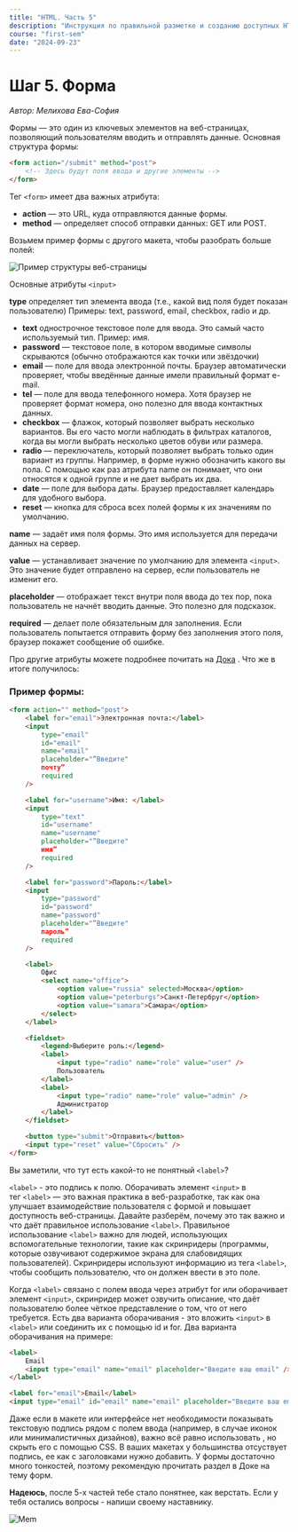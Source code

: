 ```yaml
---
title: "HTML. Часть 5"
description: "Инструкция по правильной разметке и созданию доступных HTML-форм на сайте."
course: "first-sem"
date: "2024-09-23"
---
```


# Шаг 5. Форма

_Автор: Мелихова Ева-София_

Формы — это один из ключевых элементов на веб-страницах, позволяющий пользователям вводить и отправлять данные. Основная структура формы:

```html
<form action="/submit" method="post">
    <!-- Здесь будут поля ввода и другие элементы -->
</form>
```

Тег `<form>` имеет два важных атрибута:

- **action** — это URL, куда отправляются данные формы.
- **method** — определяет способ отправки данных: GET или POST.

Возьмем пример формы с другого макета, чтобы разобрать больше полей:

![Пример структуры веб-страницы](/html/example11.png)

Основные атрибуты `<input>`

**type** определяет тип элемента ввода (т.е., какой вид поля будет показан пользователю) Примеры: text, password, email, checkbox, radio и др.

- **text** однострочное текстовое поле для ввода. Это самый часто используемый тип. Пример: имя.
- **password** — текстовое поле, в котором вводимые символы скрываются (обычно отображаются как точки или звёздочки)
- **email** — поле для ввода электронной почты. Браузер автоматически проверяет, чтобы введённые данные имели правильный формат e-mail.
- **tel** — поле для ввода телефонного номера. Хотя браузер не проверяет формат номера, оно полезно для ввода контактных данных.
- **checkbox** — флажок, который позволяет выбрать несколько вариантов. Вы его часто могли наблюдать в фильтрах каталогов, когда вы могли выбрать несколько цветов обуви или размера.
- **radio** — переключатель, который позволяет выбрать только один вариант из группы. Например, в форме нужно обозначить какого вы пола. С помощью как раз атрибута name он понимает, что они относятся к одной группе и не дает выбрать их два.
- **date** — поле для выбора даты. Браузер предоставляет календарь для удобного выбора.
- **reset** — кнопка для сброса всех полей формы к их значениям по умолчанию.

**name** — задаёт имя поля формы. Это имя используется для передачи данных на сервер.

**value** — устанавливает значение по умолчанию для элемента `<input>`. Это значение будет отправлено на сервер, если пользователь не изменит его.

**placeholder** — отображает текст внутри поля ввода до тех пор, пока пользователь не начнёт вводить данные. Это полезно для подсказок.

**required** — делает поле обязательным для заполнения. Если пользователь попытается отправить форму без заполнения этого поля, браузер покажет сообщение об ошибке.

Про другие атрибуты можете подробнее почитать на [Дока](https://doka.guide/html/) . Что же в итоге получилось:

### Пример формы:

```html
<form action="" method="post">
    <label for="email">Электронная почта:</label>
    <input
        type="email"
        id="email"
        name="email"
        placeholder="”Введите"
        почту”
        required
    />

    <label for="username">Имя: </label>
    <input
        type="text"
        id="username"
        name="username"
        placeholder="”Введите"
        имя”
        required
    />

    <label for="password">Пароль:</label>
    <input
        type="password"
        id="password"
        name="password"
        placeholder="”Введите"
        пароль”
        required
    />

    <label>
        Офис
        <select name="office">
            <option value="russia" selected>Москва</option>
            <option value="peterburgs">Санкт-Петербруг</option>
            <option value="samara">Самара</option>
        </select>
    </label>

    <fieldset>
        <legend>Выберите роль:</legend>
        <label>
            <input type="radio" name="role" value="user" />
            Пользователь
        </label>
        <label>
            <input type="radio" name="role" value="admin" />
            Администратор
        </label>
    </fieldset>

    <button type="submit">Отправить</button>
    <input type="reset" value="Сбросить" />
</form>
```

Вы заметили, что тут есть какой-то не понятный `<label>`?

`<label>` - это подпись к полю. Оборачивать элемент `<input>` в тег `<label>` — это важная практика в веб-разработке, так как она улучшает взаимодействие пользователя с формой и повышает доступность веб-страницы. Давайте разберём, почему это так важно и что даёт правильное использование `<label>`.
Правильное использование `<label>` важно для людей, использующих вспомогательные технологии, такие как скринридеры (программы, которые озвучивают содержимое экрана для слабовидящих пользователей). Скринридеры используют информацию из тега `<label>`, чтобы сообщить пользователю, что он должен ввести в это поле.

Когда `<label>` связано с полем ввода через атрибут for или оборачивает элемент `<input>`, скринридер может озвучить описание, что даёт пользователю более чёткое представление о том, что от него требуется. Есть два варианта оборачивания - это вложить `<input>` в `<label>` или соединить их с помощью id и for.
Два варианта оборачивания на примере:

```html
<label>
    Email
    <input type="email" name="email" placeholder="Введите ваш email" />
</label>
```

```html
<label for="email">Email</label>
<input type="email" id="email" name="email" placeholder="Введите ваш email" />
```

Даже если в макете или интерфейсе нет необходимости показывать текстовую подпись рядом с полем ввода (например, в случае иконок или минималистичных дизайнов), важно всё равно использовать <label>, но скрыть его с помощью CSS. В ваших макетах у большинства отсуствует подпись, ее как с заголовками нужно добавить.
У формы достаточно много тонкостей, поэтому рекомендую прочитать раздел в Доке на тему форм.

**Надеюсь**, после 5-х частей тебе стало понятнее, как верстать. Если у тебя остались вопросы - напиши своему наставнику.

![Mem](/html/mem2.png)
